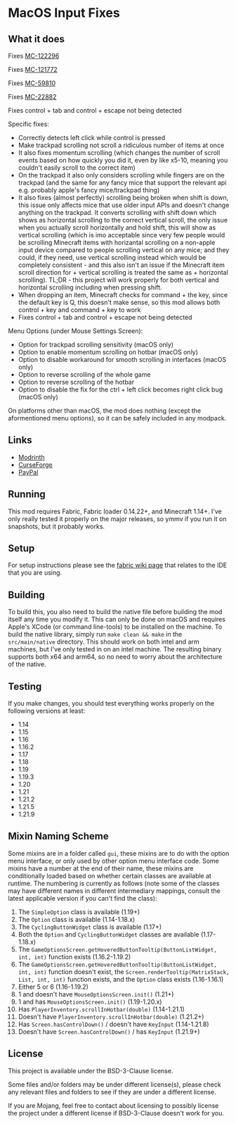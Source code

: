 # MacOS Input Fixes

## What it does

Fixes [MC-122296](https://bugs.mojang.com/browse/MC-122296)

Fixes [MC-121772](https://bugs.mojang.com/browse/MC-121772)

Fixes [MC-59810](https://bugs.mojang.com/browse/MC-59810)

Fixes [MC-22882](https://bugs.mojang.com/browse/MC-22882)

Fixes control + tab and control + escape not being detected

Specific fixes:
- Correctly detects left click while control is pressed
- Make trackpad scrolling not scroll a ridiculous number of items at once
- It also fixes momentum scrolling (which changes the number of scroll events based on how quickly you did it, even by like x5-10, meaning you couldn't easily scroll to the correct item)
- On the trackpad it also only considers scrolling while fingers are on the trackpad (and the same for any fancy mice that support the relevant api e.g. probably apple's fancy mice/trackpad thing)
- It also fixes (almost perfectly) scrolling being broken when shift is down, this issue only affects mice that use older input APIs and doesn't change anything on the trackpad. It converts scrolling with shift down which shows as horizontal scrolling to the correct vertical scroll, the only issue when you actually scroll horizontally and hold shift, this will show as vertical scrolling (which is imo acceptable since very few people would be scrolling Minecraft items with horizantal scrolling on a non-apple input device compared to people scrolling vertical on any mice; and they could, if they need, use vertical scrolling instead which would be completely consistent - and this also isn't an issue if the Minecraft item scroll direction for + vertical scrolling is treated the same as + horizontal scrolling). TL;DR - this project will work properly for both vertical and horizontal scrolling including when pressing shift.
- When dropping an item, Minecraft checks for command + the key, since the default key is Q, this doesn't make sense, so this mod allows both control + key and command + key to work
- Fixes control + tab and control + escape not being detected

Menu Options (under Mouse Settings Screen):
- Option for trackpad scrolling sensitivity (macOS only)
- Option to enable momentum scrolling on hotbar (macOS only)
- Option to disable workaround for smooth scrolling in interfaces (macOS only)
- Option to reverse scrolling of the whole game
- Option to reverse scrolling of the hotbar
- Option to disable the fix for the ctrl + left click becomes right click bug (macOS only)

On platforms other than macOS, the mod does nothing (except the aformentioned menu options), so it can be safely included in any modpack.

## Links

- [Modrinth](https://modrinth.com/mod/macos-input-fixes)
- [CurseForge](https://www.curseforge.com/minecraft/mc-mods/macos-input-fixes)
- [PayPal](https://www.paypal.com/donate/?hosted_button_id=9MTL4PHHPLHY4)

## Running

This mod requires Fabric, Fabric loader 0.14.22+, and Minecraft 1.14+. I've only really tested it properly on the major releases, so ymmv if you run it on snapshots, but it probably works.

## Setup

For setup instructions please see the [fabric wiki page](https://fabricmc.net/wiki/tutorial:setup) that relates to the IDE that you are using.

## Building

To build this, you also need to build the native file before building the mod itself any time you modify it. This can only be done on macOS and requires Apple's XCode (or command line-tools) to be installed on the machine. To build the native library, simply run `make clean && make` in the `src/main/native` directory. This should work on both intel and arm machines, but I've only tested in on an intel machine. The resulting binary supports both x64 and arm64, so no need to worry about the architecture of the native.

## Testing

If you make changes, you should test everything works properly on the following versions at least:
- 1.14
- 1.15
- 1.16
- 1.16.2
- 1.17
- 1.18
- 1.19
- 1.19.3
- 1.20
- 1.21
- 1.21.2
- 1.21.5
- 1.21.9

## Mixin Naming Scheme

Some mixins are in a folder called `gui`, these mixins are to do with the option menu interface, or only used by other option menu interface code. Some mixins have a number at the end of their name, these mixins are conditionally loaded based on whether certain classes are available at runtime. The numbering is currently as follows (note some of the classes may have different names in different intermediary mappings, consult the latest applicable version if you can't find the class):
1. The `SimpleOption` class is available (1.19+)
2. The `Option` class is available (1.14-1.18.x)
3. The `CyclingButtonWidget` class is available (1.17+)
4. Both the `Option` and `CyclingButtonWidget` classes are available (1.17-1.18.x)
5. The `GameOptionsScreen.getHoveredButtonTooltip(ButtonListWidget, int, int)` function exists (1.16.2-1.19.2)
6. The `GameOptionsScreen.getHoveredButtonTooltip(ButtonListWidget, int, int)` function doesn't exist, the `Screen.renderTooltip(MatrixStack, List, int, int)` function exists, and the `Option` class exists (1.16-1.16.1)
7. Either 5 or 6 (1.16-1.19.2)
8. 1 and doesn't have `MouseOptionsScreen.init()` (1.21+)
9. 1 and has `MouseOptionsScreen.init()` (1.19-1.20.x)
10. Has `PlayerInventory.scrollInHotbar(double)` (1.14-1.21.1)
11. Doesn't have `PlayerInventory.scrollInHotbar(double)` (1.21.2+)
12. Has `Screen.hasControlDown()` /  doesn't have `KeyInput` (1.14-1.21.8)
13. Doesn't have `Screen.hasControlDown()` / has `KeyInput` (1.21.9+)

## License

This project is available under the BSD-3-Clause license.

Some files and/or folders may be under different license(s), please check any relevant files and folders to see if they are under a different license.

If you are Mojang, feel free to contact about licensing to possibly license the project under a different license if BSD-3-Clause doesn't work for you.
